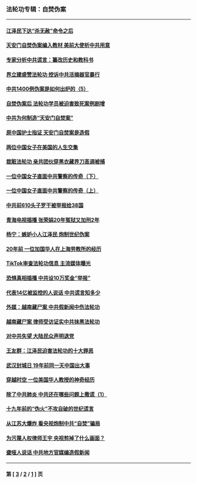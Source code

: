 ### 法轮功专辑：自焚伪案
---
#### [江泽民下达“杀无赦”命令之后](../../pages/nf5562/n13878084.md?01060430) 
#### [天安门自焚伪案编入教材 美前大使析中共用意](../../pages/nf5562/n13791932.md?01060430) 
#### [专家分析中共谎言：纂改历史和教科书](../../pages/nf5562/n13781542.md?01060430) 
#### [界立建盛赞法轮功 控诉中共活摘器官暴行](../../pages/nf5562/n13781971.md?01060430) 
#### [中共1400例伪案是如何出炉的（5）](../../pages/nf5562/n13226831.md?01060430) 
#### [自焚伪案后 法轮功学员被迫害致死案例剧增](../../pages/nf5562/n13190600.md?01060430) 
#### [中共为何制造“天安门自焚案”](../../pages/nf5562/n13183270.md?01060430) 
#### [原中国护士指证 天安门自焚案是造假](../../pages/nf5562/n13172289.md?01060430) 
#### [两位中国女子在美国的人生交集](../../pages/nf5562/n13156138.md?01060430) 
#### [栽赃法轮功 亲共团伙穿黑衣藏界刀高调被捕](../../pages/nf5562/n13073780.md?01060430) 
#### [一位中国女子直面中共警察的传奇（下）](../../pages/nf5562/n12989706.md?01060430) 
#### [一位中国女子直面中共警察的传奇（上）](../../pages/nf5562/n12985072.md?01060430) 
#### [中共前610头子罗干被举报给38国](../../pages/nf5562/n12975419.md?01060430) 
#### [青海电视插播 张荣娟20年冤狱又加刑2年](../../pages/nf5562/n12738166.md?01060430) 
#### [杨宁：嫉妒小人江泽民 炮制世纪伪案](../../pages/nf5562/n12724108.md?01060430) 
#### [20年前 一位加国华人在上海劳教所的经历](../../pages/nf5562/n12707932.md?01060430) 
#### [TikTok审查法轮功信息 主流媒体曝光](../../pages/nf5562/n12362336.md?01060430) 
#### [恐惧真相插播 中共设10万奖金“举报”](../../pages/nf5562/n12306396.md?01060430) 
#### [代表14亿被监控的人说话 中共谎言知多少](../../pages/nf5562/n12297484.md?01060430) 
#### [外媒：越南藏尸案 中共假新闻中伤法轮功](../../pages/nf5562/n12264411.md?01060430) 
#### [越南藏尸案 律师受访证实中共抹黑法轮功](../../pages/nf5562/n12261878.md?01060430) 
#### [对中共失望 大陆民众声明退党](../../pages/nf5562/n12187315.md?01060430) 
#### [王友群：江泽民迫害法轮功的十大罪恶](../../pages/nf5562/n12169074.md?01060430) 
#### [武汉封城日 19年前同一天中国出大事](../../pages/nf5562/n12150901.md?01060430) 
#### [穿越时空  一位美国华人教授的神奇经历](../../pages/nf5562/n12097460.md?01060430) 
#### [除了中共肺炎 中共还在哪些问题上撒谎（1）](../../pages/nf5562/n11955770.md?01060430) 
#### [十九年前的“伪火”不攻自破的世纪谎言](../../pages/nf5562/n11813238.md?01060430) 
#### [从江苏大爆炸 看央视炮制中共“自焚”骗局](../../pages/nf5562/n11140275.md?01060430) 
#### [为污蔑人权律师王宇 央视剪掉了什么画面？](../../pages/nf5562/n11130142.md?01060430) 
#### [聋哑人说话 中共地方官媒编造假新闻](../../pages/nf5562/n11006067.md?01060430) 

---
#### 第 [ [3](./3.md?01060430) / [2](./2.md?01060430) / [1](./1.md?01060430) ] 页
